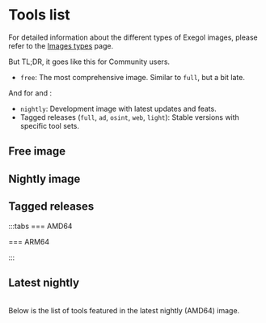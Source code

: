 # Tools list

For detailed information about the different types of Exegol images, please refer to the [Images types](/images/types) page.

But TL;DR, it goes like this for Community users.
- `free`: The most comprehensive image. Similar to `full`, but a bit late.

And for <Badge type="pro" /> and <Badge type="enterprise" /> :
- `nightly`: Development image with latest updates and feats.
- Tagged releases (`full`, `ad`, `osint`, `web`, `light`): Stable versions with specific tool sets. 

## Free image <Badge type="new" />

<markdownTable file="/installed_tools/free.csv" />

## Nightly image <Badge type="pro" /><Badge type="enterprise" />

<markdownTable file="/installed_tools/nightly.csv" />

## Tagged releases <Badge type="pro" /><Badge type="enterprise" />

:::tabs
=== AMD64
<markdownTable file="/installed_tools/releases_amd64.csv" />

=== ARM64
<markdownTable file="/installed_tools/releases_arm64.csv" />

:::

## Latest nightly   <Badge type="pro" /><Badge type="enterprise" />
<a id="latest_nightly"></a>  
Below is the list of tools featured in the latest nightly (AMD64) image.

<markdownTable file="/installed_tools/lists/latest_nightly_amd64.csv" />
